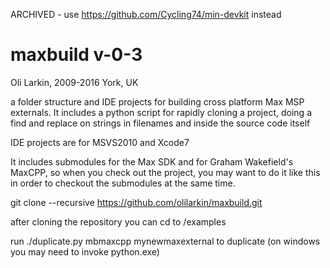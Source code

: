 ARCHIVED - use https://github.com/Cycling74/min-devkit instead

maxbuild v-0-3
================

Oli Larkin, 2009-2016
York, UK


a folder structure and IDE projects for building cross platform Max MSP externals. It includes a python script for 
rapidly cloning a project, doing a find and replace on strings in filenames and inside the source code itself

IDE projects are for MSVS2010 and Xcode7

It includes submodules for the Max SDK and for Graham Wakefield's MaxCPP, so when you check out the project, you may want to do it like this in order to checkout the submodules at the same time.

git clone --recursive https://github.com/olilarkin/maxbuild.git

after cloning the repository you can cd to /examples

run ./duplicate.py mbmaxcpp mynewmaxexternal to duplicate (on windows you may need to invoke python.exe)
